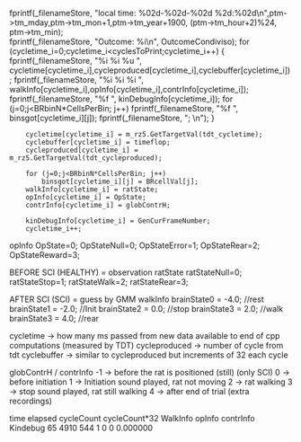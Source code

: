 fprintf(_filenameStore, "local time: %02d-%02d-%02d  %2d:%02d\n",ptm->tm_mday,ptm->tm_mon+1,ptm->tm_year+1900, (ptm->tm_hour+2)%24, ptm->tm_min);       
			fprintf(_filenameStore, "Outcome: %i\n", OutcomeCondiviso);
			for (cycletime_i=0;cycletime_i<cyclesToPrint;cycletime_i++)
			{
				fprintf(_filenameStore, "%i %i %u ", cycletime[cycletime_i],cycleproduced[cycletime_i],cyclebuffer[cycletime_i]);
				fprintf(_filenameStore, "%i %i %i ", walkInfo[cycletime_i],opInfo[cycletime_i],contrInfo[cycletime_i]);
				fprintf(_filenameStore, "%f ", kinDebugInfo[cycletime_i]);
				for (j=0;j<BRbinN*CellsPerBin; j++)
					fprintf(_filenameStore, "%f ", binsgot[cycletime_i][j]);
				fprintf(_filenameStore, "; \n");
			}

		cycletime[cycletime_i] = m_rz5.GetTargetVal(tdt_cycletime);
		cyclebuffer[cycletime_i] = timeflop;
		cycleproduced[cycletime_i] = m_rz5.GetTargetVal(tdt_cycleproduced);	
		
		for (j=0;j<BRbinN*CellsPerBin; j++)
			binsgot[cycletime_i][j] = BRcellVal[j];
		walkInfo[cycletime_i] = ratState;
		opInfo[cycletime_i] = OpState;
		contrInfo[cycletime_i] = globContrH;

		kinDebugInfo[cycletime_i] = GenCurFrameNumber;
		cycletime_i++;

opInfo
	OpState=0;
	OpStateNull=0;
	OpStateError=1;
	OpStateRear=2;
	OpStateReward=3;


BEFORE SCI (HEALTHY) = observation
ratState
	 ratStateNull=0;
	 ratStateStop=1;
	 ratStateWalk=2;
	 ratStateRear=3;

AFTER SCI (SCI) = guess by GMM
walkInfo
	brainState0 = -4.0;			//rest
	brainState1 = -2.0;			//Init
	brainState2 = 0.0;			//stop
	brainState3 = 2.0;			//walk
	brainState3 = 4.0;			//rear




cycletime -> how many ms passed from new data available to end of cpp computations (measured by TDT)
cycleproduced -> number of cycle from tdt
cyclebuffer -> similar to cycleproduced but increments of 32 each cycle


globContrH / contrInfo
-1 -> before the rat is positioned (still) (only SCI)
0 -> before initiation
1 -> Initiation sound played, rat not moving
2 -> rat walking
3 -> stop sound played, rat still walking
4 -> after end of trial (extra recordings)

time elapsed	cycleCount		cycleCount*32	WalkInfo	opInfo		contrInfo	Kindebug
65				4910			544				1			0			0			0.000000
